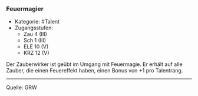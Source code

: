 ### Feuermagier

- Kategorie: #Talent
- Zugangsstufen:
  - Zau 4 (III)
  - Sch 1 (III)
  - ELE 10 (V)
  - KRZ 12 (V)

Der Zauberwirker ist geübt im Umgang mit Feuermagie. Er erhält auf alle Zauber, die einen Feuereffekt haben, einen Bonus von +1 pro Talentrang.

---

Quelle: GRW
